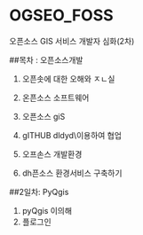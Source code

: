 # OGSEO_FOSS
오픈소스 GIS 서비스 개발자 심화(2차)


##목차 : 오픈소스개발 
1. 오픈솟에 대한 오해와 ㅈㄴ실

2. 온픈소스 소프트웨어
3.	오픈소스 giS
5. gITHUB dldyd\이용하여 협업
6. 오프손스 개발환경 
7. dh픈소스 환경서비스 구축하기

##2일차: PyQgis 
1. pyQgis 이의해
2. 플로그인 

